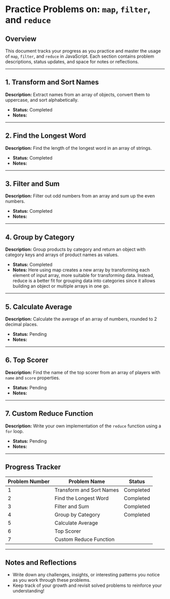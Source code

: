 # Practice Problems on: `map`, `filter`, and `reduce`

## Overview
This document tracks your progress as you practice and master the usage of `map`, `filter`, and `reduce` in JavaScript. Each section contains problem descriptions, status updates, and space for notes or reflections.

---

## **1. Transform and Sort Names**
**Description:** Extract names from an array of objects, convert them to uppercase, and sort alphabetically.
- **Status:** Completed
- **Notes:**

---

## **2. Find the Longest Word**
**Description:** Find the length of the longest word in an array of strings.
- **Status:** Completed
- **Notes:**

---

## **3. Filter and Sum**
**Description:** Filter out odd numbers from an array and sum up the even numbers.
- **Status:** Completed
- **Notes:**

---

## **4. Group by Category**
**Description:** Group products by category and return an object with category keys and arrays of product names as values.
- **Status:** Completed
- **Notes:** Here using map creates a new array by transforming each element of input array, more suitable for transforming data. Instead, reduce is a better fit for grouping data into categories since it allows building an object or multiple arrays in one go.

---

## **5. Calculate Average**
**Description:** Calculate the average of an array of numbers, rounded to 2 decimal places.
- **Status:** Pending
- **Notes:**

---

## **6. Top Scorer**
**Description:** Find the name of the top scorer from an array of players with `name` and `score` properties.
- **Status:** Pending
- **Notes:**

---

## **7. Custom Reduce Function**
**Description:** Write your own implementation of the `reduce` function using a `for` loop.
- **Status:** Pending
- **Notes:**

---

## Progress Tracker
| Problem Number | Problem Name             | Status       |
|----------------|--------------------------|--------------|
| 1              | Transform and Sort Names |     Completed|
| 2              | Find the Longest Word    |     Completed|
| 3              | Filter and Sum           |     Completed|
| 4              | Group by Category        |     Completed|
| 5              | Calculate Average        |              |
| 6              | Top Scorer               |              |
| 7              | Custom Reduce Function   |              |

---

## Notes and Reflections
- Write down any challenges, insights, or interesting patterns you notice as you work through these problems.
- Keep track of your growth and revisit solved problems to reinforce your understanding!

